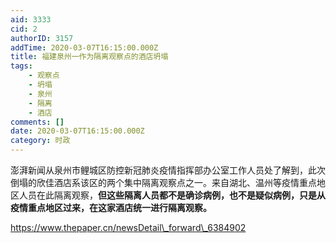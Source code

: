 ```yaml
---
aid: 3333
cid: 2
authorID: 3157
addTime: 2020-03-07T16:15:00.000Z
title: 福建泉州一作为隔离观察点的酒店坍塌
tags:
    - 观察点
    - 坍塌
    - 泉州
    - 隔离
    - 酒店
comments: []
date: 2020-03-07T16:15:00.000Z
category: 时政
---
```


澎湃新闻从泉州市鲤城区防控新冠肺炎疫情指挥部办公室工作人员处了解到，此次倒塌的欣佳酒店系该区的两个集中隔离观察点之一。来自湖北、温州等疫情重点地区人员在此隔离观察，**但这些隔离人员都不是确诊病例，也不是疑似病例，只是从疫情重点地区过来，在这家酒店统一进行隔离观察。**

https://www.thepaper.cn/newsDetail\_forward\_6384902

